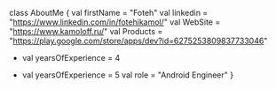 class AboutMe {
    val firstName = "Foteh" 
    val linkedin = "https://www.linkedin.com/in/fotehikamol/"
    val WebSite = "https://www.kamoloff.ru/"
    val Products = "https://play.google.com/store/apps/dev?id=6275253809837733046"
-   val yearsOfExperience = 4
+   val yearsOfExperience = 5
    val role = "Android Engineer"
}
